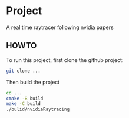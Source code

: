 # Project

A real time raytracer following nvidia papers

## HOWTO

To run this project, first clone the github project:
```sh
git clone ...
```

Then build the project
```sh
cd ...
cmake -B build
make -C build
./bulid/nvidiaRaytracing
```